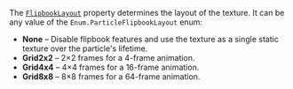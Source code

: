 The [`FlipbookLayout`](https://create.roblox.com/docs/reference/engine/classes/ParticleEmitter#FlipbookLayout) property
determines the layout of the texture. It can be any value of the
`Enum.ParticleFlipbookLayout` enum:

- **None** – Disable flipbook features and use the texture as a
single static texture over the particle's lifetime.
- **Grid2x2** – 2×2 frames for a 4-frame animation.
- **Grid4x4** – 4×4 frames for a 16-frame animation.
- **Grid8x8** – 8×8 frames for a 64-frame animation.